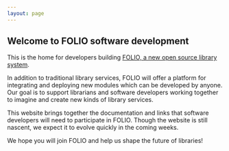 ```yaml
---
layout: page
---
```


## Welcome to FOLIO software development

This is the home for developers building
[FOLIO, a new open source library system](https://www.folio.org/).

In addition to traditional library services, FOLIO will offer a
platform for integrating and deploying new modules which can be
developed by anyone.  Our goal is to support librarians and software
developers working together to imagine and create new kinds of library
services.

This website brings together the documentation and links that software
developers will need to participate in FOLIO.  Though the website is
still nascent, we expect it to evolve quickly in the coming weeks.

We hope you will join FOLIO and help us shape the future of libraries!

